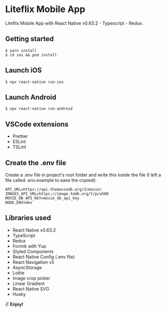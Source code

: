 # Liteflix Mobile App

Liteflix Mobile App with React Native v0.63.2 - Typescript - Redux.

## Getting started

```
$ yarn install
$ cd ios && pod install
```

## Launch iOS

```
$ npx react-native run-ios
```

## Launch Android

```
$ npx react-native run-android
```

## VSCode extensions

- Prettier
- ESLint
- TSLint

## Create the .env file

Create a .env file in project's root folder and write this inside the file (I left a file called .env.example to ease the copied):

```
API_URL=https://api.themoviedb.org/3/movie/
IMAGES_API_URL=https://image.tmdb.org/t/p/w500
MOVIE_DB_API_KEY=movie_db_api_key
NODE_ENV=dev
```

## Libraries used

- React Native v0.63.2
- TypeScript
- Redux
- Formik with Yup
- Styled Components
- React Native Config (.env file)
- React Navigation v5
- AsyncStorage
- Lottie
- Image crop picker
- Linear Gradient
- React Native SVG
- Husky

:v: **Enjoy!**
